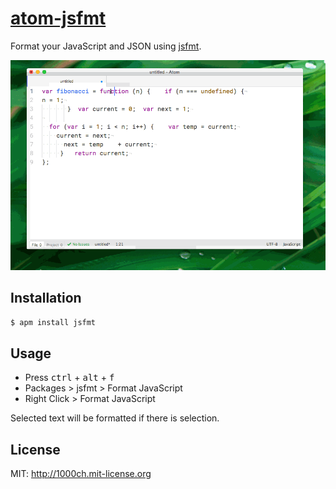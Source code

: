 # [atom-jsfmt](https://atom.io/packages/jsfmt)

Format your JavaScript and JSON using [jsfmt](https://github.com/rdio/jsfmt).

![atom-jsfmt demo](https://raw.githubusercontent.com/1000ch/atom-jsfmt/master/jsfmt.gif)

## Installation

```bash
$ apm install jsfmt
```

## Usage

- Press <kbd>ctrl</kbd> + <kbd>alt</kbd> + <kbd>f</kbd>
- Packages > jsfmt > Format JavaScript
- Right Click > Format JavaScript

Selected text will be formatted if there is selection.

## License

MIT: http://1000ch.mit-license.org
